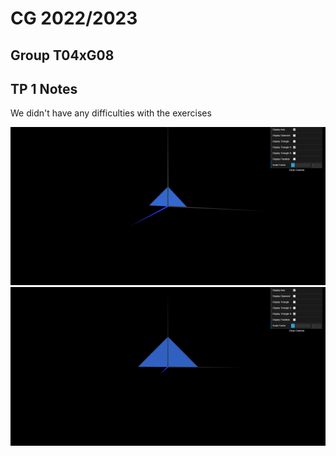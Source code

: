 # CG 2022/2023

## Group T04xG08

## TP 1 Notes

We didn't have any difficulties with the exercises

![Screenshot 1](tp1/screenshots/CG-t04g08-tp1-1.png)
![Screenshot 2](tp1/screenshots/CG-t04g08-tp1-2.png)
